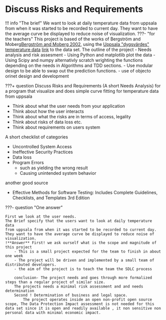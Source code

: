 # Discuss Risks and Requirements

!!! info "The brief"
    We want to look at daily temperature data from uppsala from when it was started to be recorded to current day.  They want to have the average curve be displayed to reduce noise of visualization.
???- "for the teachers"
    This project is based of the works of Bergström and Moberg[Bergström and Moberg 2002](https://www.smhi.se/polopoly_fs/1.175744!/Bergstr%C3%B6m_Moberg_Uppsala.pdf), using the [Uppsala "dygsvärdes" temperature data](https://www.smhi.se/data/meteorologi/temperatur/uppsalas-temperaturserie-1.2855) [link](https://www.smhi.se/polopoly_fs/1.2866!/uppsala_tm_1722-2022.zip) to the data set. The outline of the project
        - Needs analysis and risk assesment
        - Using Python and matplotlib plot the data
        - Using Scipy and numpy alternativly scratch wrighting the functions depending on the needs in Algorithms and TDD sections.
        - Use modular design to be able to swap out the prediction functions.
        - use of objecto orinet design and development


???+ question Discuss Risks and Requirements (A short Needs Analysis) for a program that visualize and does simple curve fitting for temperature data from uppsala

- Think about what the user needs from your application
- Think about how the user interacts
- Think about what the risks are in terms of access, legality
- Think about risks of data loss etc.
- Think about requirements on users system

A short checklist of categories

- Uncontrolled System Access
- Ineffective Security Practices
- Data loss
- Program Errors
    - such as yielding the wrong result
    - Causing unintended system behavior

another good source

- Effective Methods for Software Testing: Includes Complete Guidelines, Checklists, and Templates 3rd Edition

???- question "One answer"

    First we look at the user needs.
    The Brief specify that the users want to look at daily temperature data
    from uppsala from when it was started to be recorded to current day.
    They want to have the average curve be displayed to reduce noise of visualization.
    !**Answer** First! we ask ourself what is the scope and magnitude of this project
        - This is a small project expected for the team to finish in about one week
        - The project will be driven and implemented by a small team of distributed developers.
        - the aim of the project is to teach the team the SDLC process

        conclusion- The project needs and goes through more formalized steps than a regular project of similar size.
        The projects needs a minimal risk assessment and and needs determination
        Second ! Determination of business and legal space.
            The project operates inside an open non-profit open source scope, The Data Protection Impact assessment is not needed for this data set since it is open and readily available , it non sensitive non personal data with minimal economic impact.

